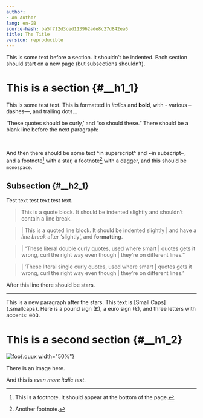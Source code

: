 ```yaml
---
author:
- An Author
lang: en-GB
source-hash: ba5f712d3ced113962ade8c27d842ea6
title: The Title
version: reproducible
---
```


This is some text before a section. It shouldn’t be indented. Each section should start on a new page (but subsections shouldn’t).

# This is a section {#__h1_1}

This is some test text. This is formatted in *italics* and **bold**, with - various – dashes—, and trailing dots…

‘These quotes should be curly,’ and “so should these.” There should be a blank line before the next paragraph:

 

And then there should be some text ^in superscript^ and ~in subscript~, and a footnote[^1] with a star, a footnote[^2] with a dagger, and this should be `monospace`.

## Subsection {#__h2_1}

Test text test text test text.

> This is a quote block. It should be indented slightly and shouldn’t contain a line break.

> | This is a quoted line block. It should be indented slightly
> | and have a *line break* after ‘slightly’, and **formatting**.

> | “These literal double curly quotes, used where smart
> | quotes gets it wrong, curl the right way even though
> | they’re on different lines.”

> | ‘These literal single curly quotes, used where smart
> | quotes gets it wrong, curl the right way even though
> | they’re on different lines.’

After this line there should be stars.

------------------------------------------------------------------------

This is a new paragraph after the stars. This text is [Small Caps]{.smallcaps}. Here is a pound sign (£), a euro sign (€), and three letters with accents: ëóû.

# This is a second section {#__h1_2}

![foo](tests/test2/image.jpg "bar"){.quux width="50%"}

There is an image here.

And this is *even more italic text*.

[^1]: This is a footnote. It should appear at the bottom of the page.

[^2]: Another footnote.
